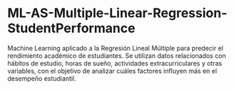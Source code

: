 # ML-AS-Multiple-Linear-Regression-StudentPerformance
Machine Learning aplicado a la Regresión Lineal Múltiple para predecir el rendimiento académico de estudiantes. Se utilizan datos relacionados con hábitos de estudio, horas de sueño, actividades extracurriculares y otras variables, con el objetivo de analizar cuáles factores influyen más en el desempeño estudiantil.
